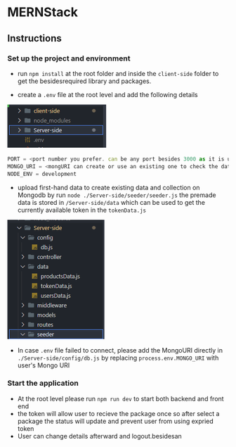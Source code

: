 # MERNStack

## Instructions 

### Set up the project and environment

- run `npm install` at the root folder and inside the `client-side` folder to get the besidesrequired library and packages.

- create a `.env` file at the root level and add the following details

![image-20220502195631771](./src/image-20220502195631771.png)

```javascript
PORT = <port number you prefer. can be any port besides 3000 as it is used by the backend server>
MONGO_URI = <mongURI can create or use an existing one to check the data status>
NODE_ENV = development
```

- upload first-hand data to create existing data and collection on Mongodb by run `node ./Server-side/seeder/seeder.js` the premade data is stored in `/Server-side/data` which can be used to get the currently available token in the `tokenData.js`

![image-20220502195617801](./src/image-20220502195617801.png)

- In case `.env` file failed to connect, please add the MongoURI directly in `./Server-side/config/db.js` by replacing `process.env.MONGO_URI` with user's Mongo URI

### Start the application

- At the root level please run `npm run dev` to start both backend and front end
- the token will allow user to recieve the package once so after select a package the status will update and prevent user from using expried token
- User can change details afterward and logout.besidesan

